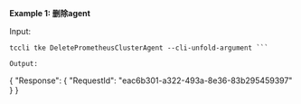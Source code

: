**Example 1: 删除agent**



Input: 

```
tccli tke DeletePrometheusClusterAgent --cli-unfold-argument ```

Output: 
```
{
    "Response": {
        "RequestId": "eac6b301-a322-493a-8e36-83b295459397"
    }
}
```

